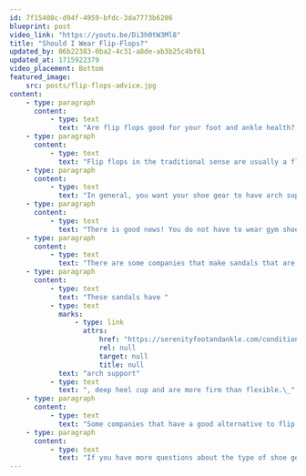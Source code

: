 ```yaml
---
id: 7f15408c-d94f-4959-bfdc-3da7773b6206
blueprint: post
video_link: "https://youtu.be/Di3h0tW3Ml8"
title: "Should I Wear Flip-Flops?"
updated_by: 06b22383-0ba2-4c31-a8de-ab3b25c4bf61
updated_at: 1715922379
video_placement: Bottom
featured_image:
    src: posts/flip-flops-advice.jpg
content:
    - type: paragraph
      content:
          - type: text
            text: "Are flip flops good for your foot and ankle health? Are flip flops something I should or should not wear? Are there flip flops that are good for your feet? If you have ever wondered any of these questions, please keep on reading!"
    - type: paragraph
      content:
          - type: text
            text: "Flip flops in the traditional sense are usually a flat surface with a thong strap. This is not supportive for your feet and ankles at all.\_"
    - type: paragraph
      content:
          - type: text
            text: "In general, you want your shoe gear to have arch support, a firm heel cup, and generally more rigid than flexible. Flip flops do not have any of the above. You may notice that after wearing flip-flops for more than an hour or so, your foot and/or ankle become painful. This is because flip-flops do not provide the support that most people need.\_"
    - type: paragraph
      content:
          - type: text
            text: "There is good news! You do not have to wear gym shoes all the time for your feet to be comfortable and breathe!\_"
    - type: paragraph
      content:
          - type: text
            text: "There are some companies that make sandals that are supportive but are also not enclosed, so your feet can breathe.\_"
    - type: paragraph
      content:
          - type: text
            text: "These sandals have "
          - type: text
            marks:
                - type: link
                  attrs:
                      href: "https://serenityfootandankle.com/conditions-treated/heel-pain-and-arch-pain-foot-pain-ankle-pain-heel-pain-heel-injury/"
                      rel: null
                      target: null
                      title: null
            text: "arch support"
          - type: text
            text: ", deep heel cup and are more firm than flexible.\_"
    - type: paragraph
      content:
          - type: text
            text: "Some companies that have a good alternative to flip flops are Birkenstocks, Clarks and Vionics."
    - type: paragraph
      content:
          - type: text
            text: "If you have more questions about the type of shoe gear you should or should not be wearing, come see me at Serenity Foot and Ankle Specialists!\_"
---
```

